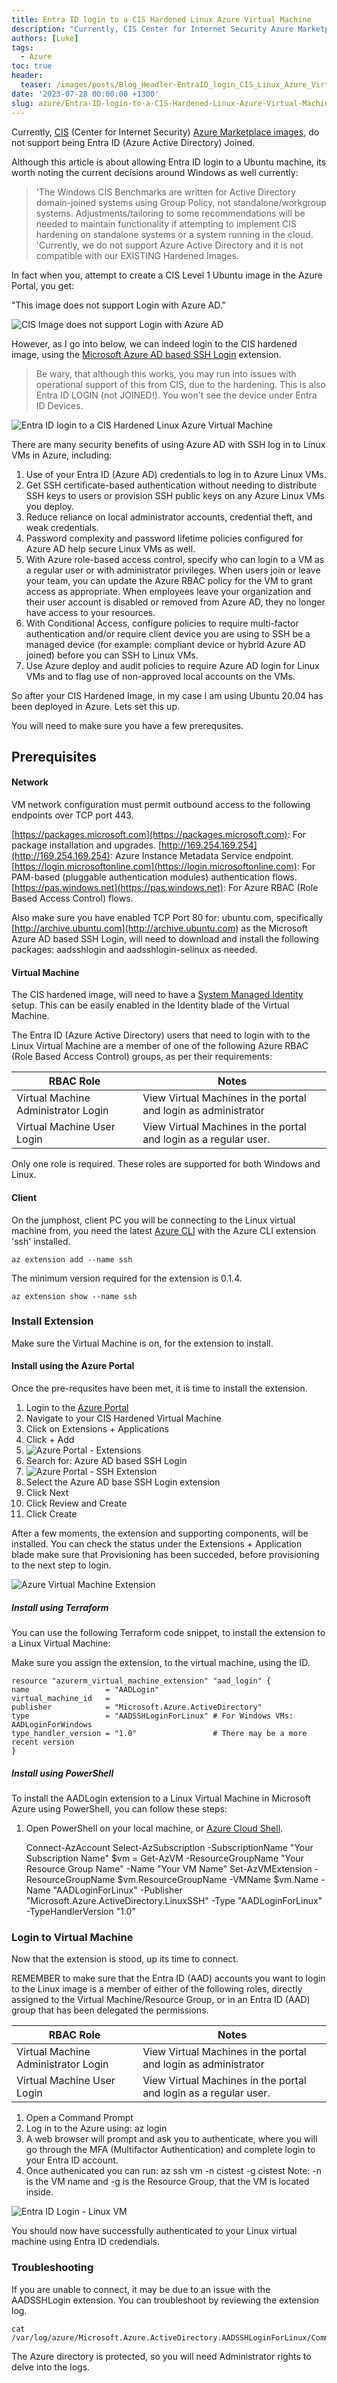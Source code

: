 ```yaml
---
title: Entra ID login to a CIS Hardened Linux Azure Virtual Machine
description: "Currently, CIS Center for Internet Security Azure Marketplace images"
authors: [Luke]
tags:
  - Azure
toc: true
header:
  teaser: /images/posts/Blog_Headler-EntraID_login_CIS_Linux_Azure_Virtual_Machine.gif
date: '2023-07-28 00:00:00 +1300'
slug: azure/Entra-ID-login-to-a-CIS-Hardened-Linux-Azure-Virtual-Machine
---
```

Currently, [CIS](https://www.cisecurity.org/) (Center for Internet Security) [Azure Marketplace images](https://azuremarketplace.microsoft.com/en-us/marketplace/apps?search=CIS&page=1?WT.mc_id=AZ-MVP-5004796), do not support being Entra ID (Azure Active Directory) Joined.

Although this article is about allowing Entra ID login to a Ubuntu machine, its worth noting the current decisions around Windows as well currently:

>'The Windows CIS Benchmarks are written for Active Directory domain-joined systems using Group Policy, not standalone/workgroup systems. Adjustments/tailoring to some recommendations will be needed to maintain functionality if attempting to implement CIS hardening on standalone systems or a system running in the cloud.
>'Currently, we do not support Azure Active Directory and it is not compatible with our EXISTING Hardened Images.

In fact when you, attempt to create a CIS Level 1 Ubuntu image in the Azure Portal, you get:

"This image does not support Login with Azure AD."

![CIS Image does not support Login with Azure AD](/images/posts/AzurePortal_CIS_Level1_Ubuntu_NoEntraIDLogin.png)

However, as I go into below, we can indeed login to the CIS hardened image, using the [Microsoft Azure AD based SSH Login](https://learn.microsoft.com/en-us/azure/active-directory/devices/howto-vm-sign-in-azure-ad-linux?WT.mc_id=AZ-MVP-5004796) extension.

> Be wary, that although this works, you may run into issues with operational support of this from CIS, due to the hardening. This is also Entra ID LOGIN (not JOINED!). You won't see the device under Entra ID Devices.

![Entra ID login to a CIS Hardened Linux Azure Virtual Machine](/images/posts/Blog_Headler-EntraID_login_CIS_Linux_Azure_Virtual_Machine.gif)

There are many security benefits of using Azure AD with SSH log in to Linux VMs in Azure, including:

1. Use of your Entra ID (Azure AD) credentials to log in to Azure Linux VMs.
1. Get SSH certificate-based authentication without needing to distribute SSH keys to users or provision SSH public keys on any Azure Linux VMs you deploy.
1. Reduce reliance on local administrator accounts, credential theft, and weak credentials.
1. Password complexity and password lifetime policies configured for Azure AD help secure Linux VMs as well.
1. With Azure role-based access control, specify who can login to a VM as a regular user or with administrator privileges. When users join or leave your team, you can update the Azure RBAC policy for the VM to grant access as appropriate. When employees leave your organization and their user account is disabled or removed from Azure AD, they no longer have access to your resources.
1. With Conditional Access, configure policies to require multi-factor authentication and/or require client device you are using to SSH be a managed device (for example: compliant device or hybrid Azure AD joined) before you can SSH to Linux VMs.
1. Use Azure deploy and audit policies to require Azure AD login for Linux VMs and to flag use of non-approved local accounts on the VMs.

So after your CIS Hardened Image, in my case I am using Ubuntu 20.04 has been deployed in Azure. Lets set this up.

You will need to make sure you have a few prerequsites.

## Prerequisites

#### Network

VM network configuration must permit outbound access to the following endpoints over TCP port 443.

[https://packages.microsoft.com](https://packages.microsoft.com): For package installation and upgrades.
[http://169.254.169.254](http://169.254.169.254): Azure Instance Metadata Service endpoint.
[https://login.microsoftonline.com](https://login.microsoftonline.com): For PAM-based (pluggable authentication modules) authentication flows.
[https://pas.windows.net](https://pas.windows.net): For Azure RBAC (Role Based Access Control) flows.

Also make sure you have enabled TCP Port 80 for: ubuntu.com, specifically [http://archive.ubuntu.com](http://archive.ubuntu.com) as the Microsoft Azure AD based SSH Login, will need to download and install the following packages: aadsshlogin and aadsshlogin-selinux as needed.

#### Virtual Machine

The CIS hardened image, will need to have a [System Managed Identity](https://learn.microsoft.com/azure/active-directory/managed-identities-azure-resources/overview?WT.mc_id=AZ-MVP-5004796#managed-identity-types) setup. This can be easily enabled in the Identity blade of the Virtual Machine.

The Entra ID (Azure Active Directory) users that need to login with to the Linux Virtual Machine are a member of one of the following Azure RBAC (Role Based Access Control) groups, as per their requirements:

| RBAC Role                           | Notes                                                            |
| ----------------------------------- | ---------------------------------------------------------------- |
| Virtual Machine Administrator Login | View Virtual Machines in the portal and login as administrator   |
| Virtual Machine User Login          | View Virtual Machines in the portal and login as a regular user. |

Only one role is required. These roles are supported for both Windows and Linux.

#### Client

On the jumphost, client PC you will be connecting to the Linux virtual machine from, you need the latest [Azure CLI](https://learn.microsoft.com/cli/azure/install-azure-cli?WT.mc_id=AZ-MVP-5004796) with the Azure CLI extension 'ssh' installed.

    az extension add --name ssh

The minimum version required for the extension is 0.1.4.

    az extension show --name ssh

### Install Extension

Make sure the Virtual Machine is on, for the extension to install.

#### Install using the Azure Portal

Once the pre-requsites have been met, it is time to install the extension.

1. Login to the [Azure Portal](https://portal.azure.com/)
1. Navigate to your CIS Hardened Virtual Machine
1. Click on Extensions + Applications
1. Click + Add
1. ![Azure Portal - Extensions](/images/posts/AzurePortal_CISHardenedVM_Extensions.png)
1. Search for: Azure AD based SSH Login
1. ![Azure Portal - SSH Extension](/images/posts/AzurePortal_CISHardenedVM_SSH_Extension.png)
1. Select the Azure AD base SSH Login extension
1. Click Next
1. Click Review and Create
1. Click Create

After a few moments, the extension and supporting components, will be installed. You can check the status under the Extensions + Application blade make sure that Provisioning has been succeded, before provisioning to the next step to login.

![Azure Virtual Machine Extension](/images/posts/AzurePortal_CIS_Level1_Ubuntu_ADSSHExtensionStatus.png)

##### Install using Terraform

You can use the following Terraform code snippet, to install the extension to a Linux Virtual Machine:

Make sure you assign the extension, to the virtual machine, using the ID.

    resource "azurerm_virtual_machine_extension" "aad_login" {
    name                 = "AADLogin"
    virtual_machine_id   = 
    publisher            = "Microsoft.Azure.ActiveDirectory"
    type                 = "AADSSHLoginForLinux" # For Windows VMs: AADLoginForWindows
    type_handler_version = "1.0"                 # There may be a more recent version
    }

##### Install using PowerShell

To install the AADLogin extension to a Linux Virtual Machine in Microsoft Azure using PowerShell, you can follow these steps:

1. Open PowerShell on your local machine, or [Azure Cloud Shell](https://learn.microsoft.com/azure/cloud-shell/overview?WT.mc_id=AZ-MVP-5004796).

    Connect-AzAccount
    Select-AzSubscription -SubscriptionName "Your Subscription Name"
    $vm = Get-AzVM -ResourceGroupName "Your Resource Group Name" -Name "Your VM Name"
    Set-AzVMExtension -ResourceGroupName $vm.ResourceGroupName -VMName $vm.Name -Name "AADLoginForLinux" -Publisher "Microsoft.Azure.ActiveDirectory.LinuxSSH" -Type "AADLoginForLinux" -TypeHandlerVersion "1.0"

### Login to Virtual Machine

Now that the extension is stood, up its time to connect.

REMEMBER to make sure that the Entra ID (AAD) accounts you want to login to the Linux image is a member of either of the following roles, directly assigned to the Virtual Machine/Resource Group, or in an Entra ID (AAD) group that has been delegated the permissions.

| RBAC Role                           | Notes                                                            |
| ----------------------------------- | ---------------------------------------------------------------- |
| Virtual Machine Administrator Login | View Virtual Machines in the portal and login as administrator   |
| Virtual Machine User Login          | View Virtual Machines in the portal and login as a regular user. |

1. Open a Command Prompt
1. Log in to the Azure using:
    az login
1. A web browser will prompt and ask you to authenticate, where you will go through the MFA (Multifactor Authentication) and complete login to your Entra ID account.
1. Once authenicated you can run:
    az ssh vm -n cistest -g cistest
Note: -n is the VM name and -g is the Resource Group, that the VM is located inside.

![Entra ID Login - Linux VM](/images/posts/CISHardenedImageEntraIDLogin.gif)

You should now have successfully authenticated to your Linux virtual machine using Entra ID credendials.

### Troubleshooting

If you are unable to connect, it may be due to an issue with the AADSSHLogin extension. You can troubleshoot by reviewing the extension log.

    cat /var/log/azure/Microsoft.Azure.ActiveDirectory.AADSSHLoginForLinux/CommandExecution.log

The Azure directory is protected, so you will need Administrator rights to delve into the logs.
